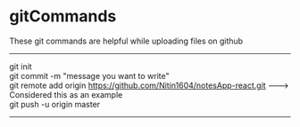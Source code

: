 # gitCommands                                                                                                                                                                             
These git commands are helpful while uploading files on github                                                                                        
___________________________________________________________________________________________________________ 
git init  
git commit -m "message you want to write"               
git remote add origin https://github.com/Nitin1604/notesApp-react.git ---> Considered this as an example  
git push -u origin master    
____________________________________________________________________________________________________________
